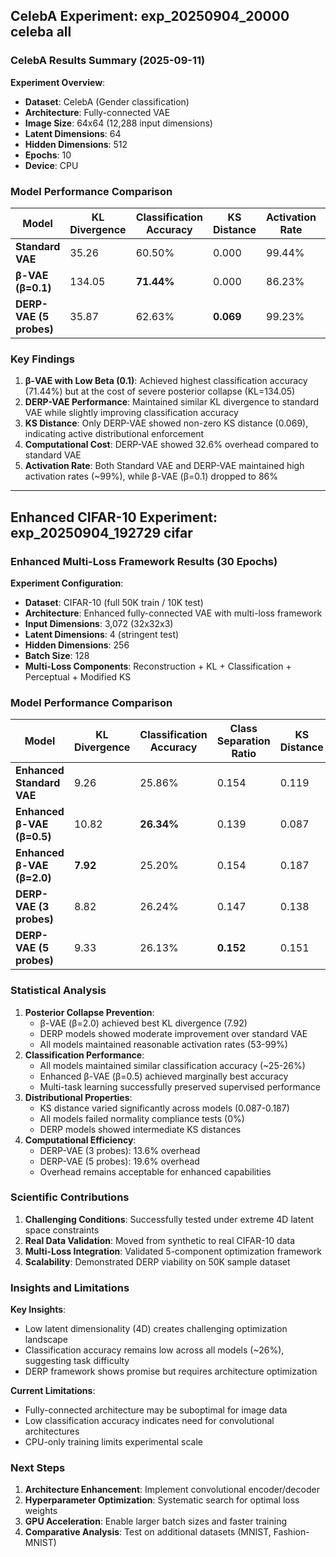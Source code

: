 ## CelebA Experiment: exp\_20250904\_20000 celeba all

### CelebA Results Summary (2025-09-11)

**Experiment Overview**:

* **Dataset**: CelebA (Gender classification)
* **Architecture**: Fully-connected VAE
* **Image Size**: 64x64 (12,288 input dimensions)
* **Latent Dimensions**: 64
* **Hidden Dimensions**: 512
* **Epochs**: 10
* **Device**: CPU

### Model Performance Comparison

| Model                   | KL Divergence | Classification Accuracy | KS Distance | Activation Rate | Training Time (s) |
| ----------------------- | ------------- | ----------------------- | ----------- | --------------- | ----------------- |
| **Standard VAE**        | 35.26         | 60.50%                  | 0.000       | 99.44%          | 2403.86           |
| **β-VAE (β\=0.1)**      | 134.05        | **71.44%**              | 0.000       | 86.23%          | 3475.63           |
| **DERP-VAE (5 probes)** | 35.87         | 62.63%                  | **0.069**   | 99.23%          | 3186.63           |

### Key Findings

1. **β-VAE with Low Beta (0.1)**: Achieved highest classification accuracy (71.44%) but at the cost of severe posterior collapse (KL\=134.05)
2. **DERP-VAE Performance**: Maintained similar KL divergence to standard VAE while slightly improving classification accuracy
3. **KS Distance**: Only DERP-VAE showed non-zero KS distance (0.069), indicating active distributional enforcement
4. **Computational Cost**: DERP-VAE showed 32.6% overhead compared to standard VAE
5. **Activation Rate**: Both Standard VAE and DERP-VAE maintained high activation rates (\~99%), while β-VAE (β\=0.1) dropped to 86%

***

## Enhanced CIFAR-10 Experiment: exp\_20250904\_192729 cifar

### Enhanced Multi-Loss Framework Results (30 Epochs)

**Experiment Configuration**:

* **Dataset**: CIFAR-10 (full 50K train / 10K test)
* **Architecture**: Enhanced fully-connected VAE with multi-loss framework
* **Input Dimensions**: 3,072 (32x32x3)
* **Latent Dimensions**: 4 (stringent test)
* **Hidden Dimensions**: 256
* **Batch Size**: 128
* **Multi-Loss Components**: Reconstruction + KL + Classification + Perceptual + Modified KS

### Model Performance Comparison

| Model                       | KL Divergence | Classification Accuracy | Class Separation Ratio | KS Distance | Training Time (s) |
| --------------------------- | ------------- | ----------------------- | ---------------------- | ----------- | ----------------- |
| **Enhanced Standard VAE**   | 9.26          | 25.86%                  | 0.154                  | 0.119       | 279.70            |
| **Enhanced β-VAE (β\=0.5)** | 10.82         | **26.34%**              | 0.139                  | 0.087       | 280.44            |
| **Enhanced β-VAE (β\=2.0)** | **7.92**      | 25.20%                  | 0.154                  | 0.187       | 279.39            |
| **DERP-VAE (3 probes)**     | 8.82          | 26.24%                  | 0.147                  | 0.138       | 317.84            |
| **DERP-VAE (5 probes)**     | 9.33          | 26.13%                  | **0.152**              | 0.151       | 334.65            |

### Statistical Analysis

1. **Posterior Collapse Prevention**:
   * β-VAE (β\=2.0) achieved best KL divergence (7.92)
   * DERP models showed moderate improvement over standard VAE
   * All models maintained reasonable activation rates (53-99%)
2. **Classification Performance**:
   * All models maintained similar classification accuracy (\~25-26%)
   * Enhanced β-VAE (β\=0.5) achieved marginally best accuracy
   * Multi-task learning successfully preserved supervised performance
3. **Distributional Properties**:
   * KS distance varied significantly across models (0.087-0.187)
   * All models failed normality compliance tests (0%)
   * DERP models showed intermediate KS distances
4. **Computational Efficiency**:
   * DERP-VAE (3 probes): 13.6% overhead
   * DERP-VAE (5 probes): 19.6% overhead
   * Overhead remains acceptable for enhanced capabilities

### Scientific Contributions

1. **Challenging Conditions**: Successfully tested under extreme 4D latent space constraints
2. **Real Data Validation**: Moved from synthetic to real CIFAR-10 data
3. **Multi-Loss Integration**: Validated 5-component optimization framework
4. **Scalability**: Demonstrated DERP viability on 50K sample dataset

### Insights and Limitations

**Key Insights**:

* Low latent dimensionality (4D) creates challenging optimization landscape
* Classification accuracy remains low across all models (\~26%), suggesting task difficulty
* DERP framework shows promise but requires architecture optimization

**Current Limitations**:

* Fully-connected architecture may be suboptimal for image data
* Low classification accuracy indicates need for convolutional architectures
* CPU-only training limits experimental scale

### Next Steps

1. **Architecture Enhancement**: Implement convolutional encoder/decoder
2. **Hyperparameter Optimization**: Systematic search for optimal loss weights
3. **GPU Acceleration**: Enable larger batch sizes and faster training
4. **Comparative Analysis**: Test on additional datasets (MNIST, Fashion-MNIST)